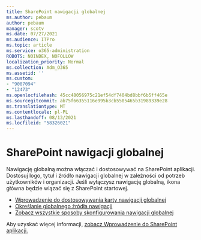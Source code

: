 ```yaml
---
title: SharePoint nawigacji globalnej
ms.author: pebaum
author: pebaum
manager: scotv
ms.date: 07/27/2021
ms.audience: ITPro
ms.topic: article
ms.service: o365-administration
ROBOTS: NOINDEX, NOFOLLOW
localization_priority: Normal
ms.collection: Adm_O365
ms.assetid: ''
ms.custom:
- "9007094"
- "12473"
ms.openlocfilehash: 45cc48056975c21ef54df7404bd8bbf6b5ff465e
ms.sourcegitcommit: ab75f66355116e995b3cb5505465b31989339e28
ms.translationtype: MT
ms.contentlocale: pl-PL
ms.lasthandoff: 08/13/2021
ms.locfileid: "58326021"
---
```

# <a name="sharepoint-global-navigation"></a>SharePoint nawigacji globalnej

Nawigację globalną można włączać i dostosowywać na SharePoint aplikacji. Dostosuj logo, tytuł i źródło nawigacji globalnej w zależności od potrzeb użytkowników i organizacji. Jeśli wyłączysz nawigację globalną, ikona główna będzie wiązać się z SharePoint startowej.

- [Wprowadzenie do dostosowywania karty nawigacji globalnej](https://docs.microsoft.com/SharePoint/sharepoint-app-bar?WT.mc_id=365AdminCSH_SupportCentral#get-started-customizing-the-global-navigation-tab)
- [Określanie globalnego źródła nawigacji](https://docs.microsoft.com/SharePoint/sharepoint-app-bar?WT.mc_id=365AdminCSH_SupportCentral#determine-the-global-navigation-source-depending-on-your-home-sites-configuration)
- [Zobacz wszystkie sposoby skonfigurowania nawigacji globalnej](https://docs.microsoft.com/SharePoint/sharepoint-app-bar?WT.mc_id=365AdminCSH_SupportCentral#see-all-the-different-ways-you-can-set-up-global-navigation)

Aby uzyskać więcej informacji, [zobacz Wprowadzenie do SharePoint aplikacji.](https://docs.microsoft.com/sharepoint/sharepoint-app-bar) 

